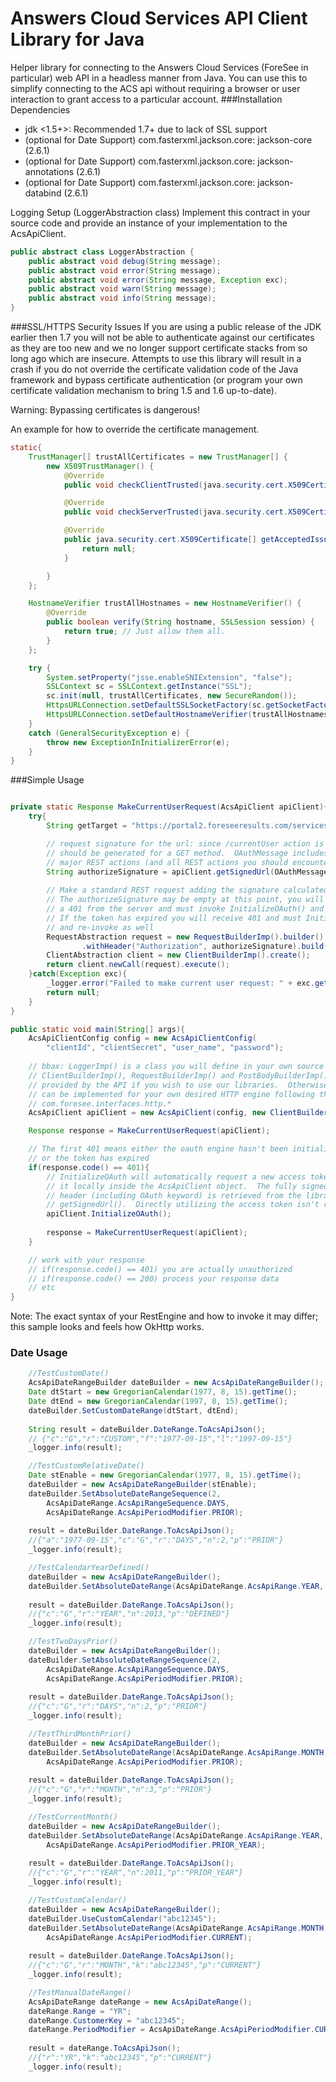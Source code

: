 Answers Cloud Services API Client Library for Java
===================
Helper library for connecting to the Answers Cloud Services (ForeSee in particular) web API in a headless manner from Java. You can use this to simplify connecting to the ACS api without requiring a browser or user interaction to grant access to a particular account.
###Installation
Dependencies
 - jdk <1.5+>: Recommended 1.7+ due to lack of SSL support
 - (optional for Date Support) com.fasterxml.jackson.core: jackson-core (2.6.1)
 - (optional for Date Support) com.fasterxml.jackson.core: jackson-annotations (2.6.1)
 - (optional for Date Support) com.fasterxml.jackson.core: jackson-databind (2.6.1)

Logging Setup (LoggerAbstraction class)
Implement this contract in your source code and provide an instance of your implementation
to the AcsApiClient.
```java
public abstract class LoggerAbstraction {
    public abstract void debug(String message);
    public abstract void error(String message);
    public abstract void error(String message, Exception exc);
    public abstract void warn(String message);
    public abstract void info(String message);
}
```

###SSL/HTTPS Security Issues
If you are using a public release of the JDK earlier then 1.7 you will not be able to authenticate against our certificates
as they are too new and we no longer support certificate stacks from so long ago which are insecure.  Attempts to use this library 
will result in a crash if you do not override the certificate validation code of the Java framework and bypass certificate authentication 
(or program your own certificate validation mechanism to bring 1.5 and 1.6 up-to-date).

Warning: Bypassing certificates is dangerous!

An example for how to override the certificate management.
```java
static{
	TrustManager[] trustAllCertificates = new TrustManager[] {
		new X509TrustManager() {
			@Override
			public void checkClientTrusted(java.security.cert.X509Certificate[] x509Certificates, String s) throws CertificateException {}

			@Override
			public void checkServerTrusted(java.security.cert.X509Certificate[] x509Certificates, String s) throws CertificateException {}

			@Override
			public java.security.cert.X509Certificate[] getAcceptedIssuers() {
				return null;
			}

		}
	};

	HostnameVerifier trustAllHostnames = new HostnameVerifier() {
		@Override
		public boolean verify(String hostname, SSLSession session) {
			return true; // Just allow them all.
		}
	};

	try {
		System.setProperty("jsse.enableSNIExtension", "false");
		SSLContext sc = SSLContext.getInstance("SSL");
		sc.init(null, trustAllCertificates, new SecureRandom());
		HttpsURLConnection.setDefaultSSLSocketFactory(sc.getSocketFactory());
		HttpsURLConnection.setDefaultHostnameVerifier(trustAllHostnames);
	}
	catch (GeneralSecurityException e) {
		throw new ExceptionInInitializerError(e);
	}
}
```

###Simple Usage
```java

private static Response MakeCurrentUserRequest(AcsApiClient apiClient){
	try{
		String getTarget = "https://portal2.foreseeresults.com/services/currentUser/";

		// request signature for the url: since /currentUser action is a GET action signature
		// should be generated for a GET method.  OAuthMessage includes definitions for most
		// major REST actions (and all REST actions you should encounter on Foresee services)
		String authorizeSignature = apiClient.getSignedUrl(OAuthMessage.GET, getTarget);
				
		// Make a standard REST request adding the signature calculated above
		// The authorizeSignature may be empty at this point, you will receive
		// a 401 from the server and must invoke InitializeOAuth() and try again
		// If the token has expired you will receive 401 and must InitializeOAuth()
		// and re-invoke as well
		RequestAbstraction request = new RequestBuilderImp().builder().withUrl(postTarget)
				.withHeader("Authorization", authorizeSignature).build();
		ClientAbstraction client = new ClientBuilderImp().create();
		return client.newCall(request).execute();
	}catch(Exception exc){
		_logger.error("Failed to make current user request: " + exc.getMessage());
		return null;
	}
}

public static void main(String[] args){
	AcsApiClientConfig config = new AcsApiClientConfig(
		"clientId", "clientSecret", "user_name", "password");
		
	// bbax: LoggerImp() is a class you will define in your own source code
	// ClientBuilderImp(), RequestBuilderImp() and PostBodyBuilderImp() are all
	// provided by the API if you wish to use our libraries.  Otherwise the interfaces
	// can be implemented for your own desired HTTP engine following the contracts at:
	// com.foresee.interfaces.http.*
	AcsApiClient apiClient = new AcsApiClient(config, new ClientBuilderImp(), new RequestBuilderImp(), new PostBodyBuilderImp(), new LoggerImp());

	Response response = MakeCurrentUserRequest(apiClient);

	// The first 401 means either the oauth engine hasn't been initialized yet
	// or the token has expired
	if(response.code() == 401){
		// InitializeOAuth will automatically request a new access token and store
		// it locally inside the AcsApiClient object.  The fully signed Authorization
		// header (including OAuth keyword) is retrieved from the library using
		// getSignedUrl().  Directly utilizing the access token isn't recommended
		apiClient.InitializeOAuth();
	
		response = MakeCurrentUserRequest(apiClient);
	}

	// work with your response
	// if(response.code() == 401) you are actually unauthorized
	// if(response.code() == 200) process your response data
	// etc
}

```
Note: The exact syntax of your RestEngine and how to invoke it may differ; this sample
looks and feels how OkHttp works.

### Date Usage
```java
	//TestCustomDate()
	AcsApiDateRangeBuilder dateBuilder = new AcsApiDateRangeBuilder();
	Date dtStart = new GregorianCalendar(1977, 8, 15).getTime();
	Date dtEnd = new GregorianCalendar(1997, 8, 15).getTime();
	dateBuilder.SetCustomDateRange(dtStart, dtEnd);
	
	String result = dateBuilder.DateRange.ToAcsApiJson();
	// {"c":"G","r":"CUSTOM","f":"1977-09-15","l":"1997-09-15"}
	_logger.info(result);

	//TestCustomRelativeDate()
	Date stEnable = new GregorianCalendar(1977, 8, 15).getTime();
	dateBuilder = new AcsApiDateRangeBuilder(stEnable);
	dateBuilder.SetAbsoluteDateRangeSequence(2, 
		AcsApiDateRange.AcsApiRangeSequence.DAYS, 
		AcsApiDateRange.AcsApiPeriodModifier.PRIOR);
		
	result = dateBuilder.DateRange.ToAcsApiJson();
	//{"a":"1977-09-15","c":"G","r":"DAYS","n":2,"p":"PRIOR"}
	_logger.info(result);

	//TestCalendarYearDefined()
	dateBuilder = new AcsApiDateRangeBuilder();
	dateBuilder.SetAbsoluteDateRange(AcsApiDateRange.AcsApiRange.YEAR, 2013);
	
	result = dateBuilder.DateRange.ToAcsApiJson();
	//{"c":"G","r":"YEAR","n":2013,"p":"DEFINED"}
	_logger.info(result);

	//TestTwoDaysPrior()
	dateBuilder = new AcsApiDateRangeBuilder();
	dateBuilder.SetAbsoluteDateRangeSequence(2, 
		AcsApiDateRange.AcsApiRangeSequence.DAYS, 
		AcsApiDateRange.AcsApiPeriodModifier.PRIOR);
	
	result = dateBuilder.DateRange.ToAcsApiJson();
	//{"c":"G","r":"DAYS","n":2,"p":"PRIOR"}
	_logger.info(result);

	//TestThirdMonthPrior()
	dateBuilder = new AcsApiDateRangeBuilder();
	dateBuilder.SetAbsoluteDateRange(AcsApiDateRange.AcsApiRange.MONTH, 3, 
		AcsApiDateRange.AcsApiPeriodModifier.PRIOR);
		
	result = dateBuilder.DateRange.ToAcsApiJson();
	//{"c":"G","r":"MONTH","n":3,"p":"PRIOR"}
	_logger.info(result);

	//TestCurrentMonth()
	dateBuilder = new AcsApiDateRangeBuilder();
	dateBuilder.SetAbsoluteDateRange(AcsApiDateRange.AcsApiRange.YEAR, 2011, 
		AcsApiDateRange.AcsApiPeriodModifier.PRIOR_YEAR);
	
	result = dateBuilder.DateRange.ToAcsApiJson();
	//{"c":"G","r":"YEAR","n":2011,"p":"PRIOR_YEAR"}
	_logger.info(result);

	//TestCustomCalendar()
	dateBuilder = new AcsApiDateRangeBuilder();
	dateBuilder.UseCustomCalendar("abc12345");
	dateBuilder.SetAbsoluteDateRange(AcsApiDateRange.AcsApiRange.MONTH, 0, 
		AcsApiDateRange.AcsApiPeriodModifier.CURRENT);
		
	result = dateBuilder.DateRange.ToAcsApiJson();
	//{"c":"G","r":"MONTH","k":"abc12345","p":"CURRENT"}
	_logger.info(result);

	//TestManualDateRange()
	AcsApiDateRange dateRange = new AcsApiDateRange();
	dateRange.Range = "YR";
	dateRange.CustomerKey = "abc12345";
	dateRange.PeriodModifier = AcsApiDateRange.AcsApiPeriodModifier.CURRENT.toString();
	
	result = dateRange.ToAcsApiJson();
	//{"r":"YR","k":"abc12345","p":"CURRENT"}
	_logger.info(result);
```